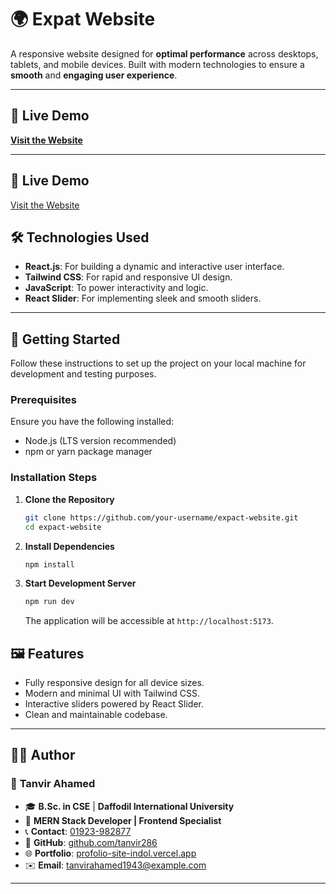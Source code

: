# 🌍 **Expat Website**

A responsive website designed for **optimal performance** across desktops, tablets, and mobile devices. Built with modern technologies to ensure a **smooth** and **engaging user experience**.

---

## 🚀 **Live Demo**
[**Visit the Website**](https://expact-website.vercel.app/)

---



## 🚀 Live Demo
[Visit the Website](https://expact-website.vercel.app/)

## 🛠️ Technologies Used
- **React.js**: For building a dynamic and interactive user interface.
- **Tailwind CSS**: For rapid and responsive UI design.
- **JavaScript**: To power interactivity and logic.
- **React Slider**: For implementing sleek and smooth sliders.

---

## 📝 Getting Started
Follow these instructions to set up the project on your local machine for development and testing purposes.

### Prerequisites
Ensure you have the following installed:
- Node.js (LTS version recommended)
- npm or yarn package manager

### Installation Steps
1. **Clone the Repository**
   ```bash
   git clone https://github.com/your-username/expact-website.git
   cd expact-website
   ```

2. **Install Dependencies**
   ```bash
   npm install
   ```

3. **Start Development Server**
   ```bash
   npm run dev
   ```
   The application will be accessible at `http://localhost:5173`.


## 🖼️ Features
- Fully responsive design for all device sizes.
- Modern and minimal UI with Tailwind CSS.
- Interactive sliders powered by React Slider.
- Clean and maintainable codebase.

---

## 👨‍💻 **Author**

### 🚀 **Tanvir Ahamed**
- 🎓 **B.Sc. in CSE** | **Daffodil International University**  
- 💼 **MERN Stack Developer | Frontend Specialist**  
- 📞 **Contact**: [01923-982877](tel:+8801923982877)  
- 🔗 **GitHub**: [github.com/tanvir286](https://github.com/tanvir286)  
- 🌐 **Portfolio**: [profolio-site-indol.vercel.app](https://profolio-site-indol.vercel.app/home)  
- ✉️ **Email**: [tanvirahamed1943@example.com](mailto:tanvirahamed1943@example.com)

---

